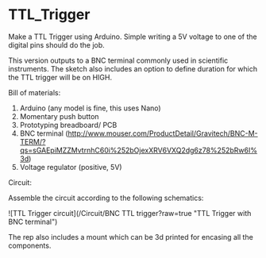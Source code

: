 # TTL_Trigger

Make a TTL Trigger using Arduino. Simple writing a 5V voltage to one of the digital pins should do the job. 

This version outputs to a BNC terminal commonly used in scientific instruments. The sketch also includes an option to define duration for which the TTL trigger will be on HIGH. 

Bill of materials:

1. Arduino (any model is fine, this uses Nano)
2. Momentary push button
3. Prototyping breadboard/ PCB
4. BNC terminal (http://www.mouser.com/ProductDetail/Gravitech/BNC-M-TERM/?qs=sGAEpiMZZMvtrnhC60i%252bOjexXRV6VXQ2dg6z78%252bRw6I%3d)
5. Voltage regulator (positive, 5V)

Circuit:

Assemble the circuit according to the following schematics:

![TTL Trigger circuit](/Circuit/BNC TTL trigger?raw=true "TTL Trigger with BNC terminal")

The rep also includes a mount which can be 3d printed for encasing all the components. 


